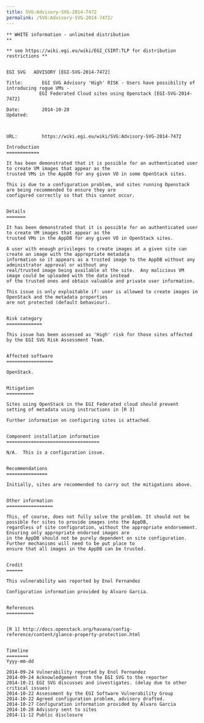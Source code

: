 ```yaml
---
title: SVG:Advisory-SVG-2014-7472
permalink: /SVG:Advisory-SVG-2014-7472/
---
```


    ** WHITE information - unlimited distribution                               **

    ** see https://wiki.egi.eu/wiki/EGI_CSIRT:TLP for distribution restrictions **


    EGI SVG   ADVISORY [EGI-SVG-2014-7472]

    Title:       EGI SVG Advisory 'High' RISK - Users have possibility of introducing rogue VMs -
                EGI Federated Cloud sites using Openstack [EGI-SVG-2014-7472]

    Date:        2014-10-28
    Updated:



    URL:         https://wiki.egi.eu/wiki/SVG:Advisory-SVG-2014-7472

    Introduction
    ============

    It has been demonstrated that it is possible for an authenticated user to create VM images that appear as the
    trusted VMs in the AppDB for any given VO in some OpenStack sites.

    This is due to a configuration problem, and sites running Openstack are being recommended to ensure they are
    configured correctly so that this cannot occur.


    Details
    =======

    It has been demonstrated that it is possible for an authenticated user to create VM images that appear as the
    trusted VMs in the AppDB for any given VO in OpenStack sites.

    A user with enough privileges to create images at a given site can create an image with the appropriate metadata
    information so it appears as a trusted image to the AppDB without any administrator approval or without any
    real/trusted image being available at the site.  Any malicious VM image could be uploaded with the data instead
    of the trusted ones and obtain valuable and private user information.

    This issue is only exploitable if: user is allowed to create images in OpenStack and the metadata properties
    are not protected (default behaviour).


    Risk category
    =============

    This issue has been assessed as 'High' risk for those sites affected by the EGI SVG Risk Assessment Team.


    Affected software
    =================

    OpenStack.


    Mitigation
    ==========

    Sites using OpenStack in the EGI Federated cloud should prevent setting of metadata using instructions in [R 3]

    Further information on configuring sites is attached.


    Component installation information
    ==================================

    N/A.  This is a configuration issue.


    Recommendations
    ===============

    Initially, sites are recommended to carry out the mitigations above.


    Other information
    =================

    This, of course, does not fully solve the problem. It should not be possible for sites to provide images into the AppDB,
    regardless of site configuration, without the appropriate endorsement.  Ensuring only appropriate endorsed images are
    in the AppDB should not be purely dependent on site configuration.  Further mechanisms will need to be put place to
    ensure that all images in the AppDB can be trusted.


    Credit
    ======

    This vulnerability was reported by Enol Fernandez

    Configuration information provided by Alvaro Garcia.


    References
    ==========


    [R 1] http://docs.openstack.org/havana/config-reference/content/glance-property-protection.html


    Timeline
    ========
    Yyyy-mm-dd

    2014-09-24 Vulnerability reported by Enol Fernandez
    2014-09-24 Acknowledgement from the EGI SVG to the reporter
    2014-10-21 EGI SVG discusses and investigates. (delay due to other critical issues)
    2014-10-22 Assessment by the EGI Software Vulnerability Group
    2014-10-22 Agreed configuration problem, advisory drafted.
    2014-10-27 Configuration information provided by Alvaro Garcia
    2014-10-28 Advisory sent to sites
    2014-11-12 Public disclosure